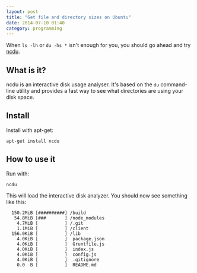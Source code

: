 ```yaml
---
layout: post
title: "Get file and directory sizes on Ubuntu"
date: 2014-07-10 01:40
category: programming
---
```


When `ls -lh` or `du -hs *` isn't enough for you, you should go ahead and try [ncdu](http://dev.yorhel.nl/ncdu).

## What is it?

ncdu is an interactive disk usage analyser.
It's based on the `du` command-line utility and provides a fast way to see what directories are using your disk space.

## Install

Install with apt-get:

```
apt-get install ncdu
```

## How to use it

Run with:

```
ncdu
```

This will load the interactive disk analyzer.
You should now see something like this:

```
  150.2MiB [##########] /build
   54.8MiB [###       ] /node_modules
    4.7MiB [          ] /.git
    1.1MiB [          ] /client
  156.0KiB [          ] /lib
    4.0KiB [          ]  package.json
    4.0KiB [          ]  Gruntfile.js
    4.0KiB [          ]  index.js
    4.0KiB [          ]  config.js
    4.0KiB [          ]  .gitignore
    0.0  B [          ]  README.md
```
